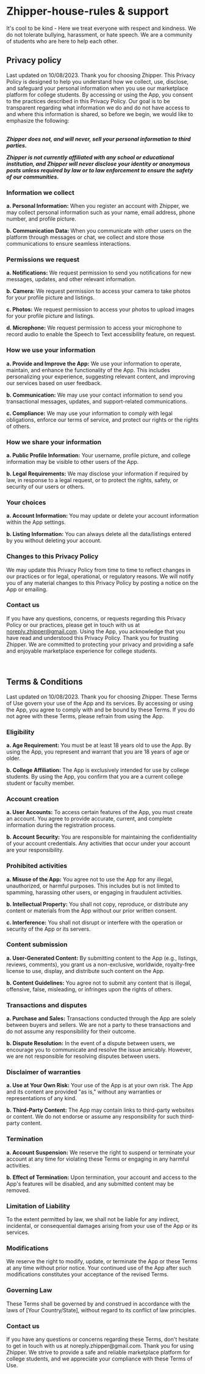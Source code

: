 # Zhipper-house-rules & support

It's cool to be kind - Here we treat everyone with respect and kindness. We do not tolerate bullying, harassment, or hate speech. We are a community of students who are here to help each other.
<br>
<h2>Privacy policy</h2>
Last updated on 10/08/2023. Thank you for choosing Zhipper. This Privacy Policy is designed to help you understand how we collect, use, disclose, and safeguard your personal information when you use our marketplace platform for college students. By accessing or using the App, you consent to the practices described in this Privacy Policy. Our goal is to be transparent regarding what information we do and do not have access to and where this information is shared, so before we begin, we would like to emphasize the following: <br><br>

***Zhipper does not, and will never, sell your personal information to third parties.***

***Zhipper is not currently affiliated with any school or educational institution, and Zhipper will never disclose your identity or anonymous posts unless required by law or to law enforcement to ensure the safety of our communities.***

<h3>Information we collect</h3>
<p><b>a. Personal Information:</b> When you register an account with Zhipper, we may collect personal information such as your name, email address, phone number, and profile picture.</p>
<p><b>b. Communication Data:</b> When you communicate with other users on the platform through messages or chat, we collect and store those communications to ensure seamless interactions.</p>

<h3>Permissions we request</h3>
<p><b>a. Notifications:</b> We request permission to send you notifications for new messages, updates, and other relevant information.</p>
<p><b>b. Camera:</b> We request permission to access your camera to take photos for your profile picture and listings.</p>
<p><b>c. Photos:</b> We request permission to access your photos to upload images for your profile picture and listings.</p>
<p><b>d. Microphone:</b> We request permission to access your microphone to record audio to enable the Speech to Text accessibility feature, on request.</p>

<h3>How we use your information</h3>
<p><b>a. Provide and Improve the App:</b> We use your information to operate, maintain, and enhance the functionality of the App. This includes personalizing your experience, suggesting relevant content, and improving our services based on user feedback.</p>
<p><b>b. Communication:</b> We may use your contact information to send you transactional messages, updates, and support-related communications.</p>
<p><b>c. Compliance:</b> We may use your information to comply with legal obligations, enforce our terms of service, and protect our rights or the rights of others.</p>

<h3>How we share your information</h3>
<p><b>a. Public Profile Information:</b> Your username, profile picture, and college information may be visible to other users of the App.</p>
<p><b>b. Legal Requirements:</b> We may disclose your information if required by law, in response to a legal request, or to protect the rights, safety, or security of our users or others.</p>

<h3>Your choices</h3>
<p><b>a. Account Information:</b> You may update or delete your account information within the App settings.</p>
<p><b>b. Listing Information:</b> You can always delete all the data/listings entered by you without deleting your account.</p>

<h3>Changes to this Privacy Policy</h3>
<p>We may update this Privacy Policy from time to time to reflect changes in our practices or for legal, operational, or regulatory reasons. We will notify you of any material changes to this Privacy Policy by posting a notice on the App or emailing.</p>

<h3>Contact us</h3>
<p>If you have any questions, concerns, or requests regarding this Privacy Policy or our practices, please get in touch with us at <a href="noreply.zhipper@gmail.com">noreply.zhipper@gmail.com</a>. Using the App, you acknowledge that you have read and understood this Privacy Policy. Thank you for trusting Zhipper. We are committed to protecting your privacy and providing a safe and enjoyable marketplace experience for college students.</p>
<br>
<h2>Terms & Conditions</h2>

Last updated on 10/08/2023. Thank you for choosing Zhipper. These Terms of Use govern your use of the App and its services. By accessing or using the App, you agree to comply with and be bound by these Terms. If you do not agree with these Terms, please refrain from using the App.

<h3>Eligibility</h3>
<p><b>a. Age Requirement:</b> You must be at least 18 years old to use the App. By using the App, you represent and warrant that you are 18 years of age or older.</p>
<p><b>b. College Affiliation:</b> The App is exclusively intended for use by college students. By using the App, you confirm that you are a current college student or faculty member.</p>

<h3>Account creation</h3>
<p><b>a. User Accounts:</b> To access certain features of the App, you must create an account. You agree to provide accurate, current, and complete information during the registration process.</p>
<p><b>b. Account Security:</b> You are responsible for maintaining the confidentiality of your account credentials. Any activities that occur under your account are your responsibility.</p>

<h3>Prohibited activities</h3>
<p><b>a. Misuse of the App:</b> You agree not to use the App for any illegal, unauthorized, or harmful purposes. This includes but is not limited to spamming, harassing other users, or engaging in fraudulent activities.</p>
<p><b>b. Intellectual Property:</b> You shall not copy, reproduce, or distribute any content or materials from the App without our prior written consent.</p>
<p><b>c. Interference:</b> You shall not disrupt or interfere with the operation or security of the App or its servers.</p>

<h3>Content submission</h3>
<p><b>a. User-Generated Content:</b> By submitting content to the App (e.g., listings, reviews, comments), you grant us a non-exclusive, worldwide, royalty-free license to use, display, and distribute such content on the App.</p>
<p><b>b. Content Guidelines:</b> You agree not to submit any content that is illegal, offensive, false, misleading, or infringes upon the rights of others.</p>

<h3>Transactions and disputes</h3>
<p><b>a. Purchase and Sales:</b> Transactions conducted through the App are solely between buyers and sellers. We are not a party to these transactions and do not assume any responsibility for their outcome.</p>
<p><b>b. Dispute Resolution:</b> In the event of a dispute between users, we encourage you to communicate and resolve the issue amicably. However, we are not responsible for resolving disputes between users.</p>

<h3>Disclaimer of warranties</h3>
<p><b>a. Use at Your Own Risk:</b> Your use of the App is at your own risk. The App and its content are provided "as is," without any warranties or representations of any kind.</p>
<p><b>b. Third-Party Content:</b> The App may contain links to third-party websites or content. We do not endorse or assume any responsibility for such third-party content.</p>

<h3>Termination</h3>
<p><b>a. Account Suspension:</b> We reserve the right to suspend or terminate your account at any time for violating these Terms or engaging in any harmful activities.</p>
<p><b>b. Effect of Termination:</b> Upon termination, your account and access to the App's features will be disabled, and any submitted content may be removed.</p>

<h3>Limitation of Liability</h3>
<p>To the extent permitted by law, we shall not be liable for any indirect, incidental, or consequential damages arising from your use of the App or its services.</p>

<h3>Modifications</h3>
<p>We reserve the right to modify, update, or terminate the App or these Terms at any time without prior notice. Your continued use of the App after such modifications constitutes your acceptance of the revised Terms.</p>

<h3>Governing Law</h3>
<p>These Terms shall be governed by and construed in accordance with the laws of [Your Country/State], without regard to its conflict of law principles.</p>

<h3>Contact us</h3>
<p>If you have any questions or concerns regarding these Terms, don't hesitate to get in touch with us at noreply.zhipper@gmail.com. Thank you for using Zhipper. We strive to provide a safe and reliable marketplace platform for college students, and we appreciate your compliance with these Terms of Use.</p>
